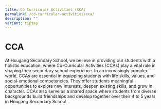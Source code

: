 ```yaml
---
title: Co Curricular Activities (CCA)
permalink: /co-curricular-activities/cca/
description: ""
variant: tiptap
---
```

<h1>CCA</h1>
<p>At Hougang Secondary School, we believe in providing our students with
a holistic education, where Co-Curricular Activities (CCAs) play a vital
role in shaping their secondary school experience. In an increasingly complex
world, CCAs are essential in equipping students with life skills, values,
and social-emotional competencies. They offer students meaningful opportunities
to explore new interests, deepen existing skills, and grow in character.
CCAs also serve as a shared space where students from diverse backgrounds
build friendships and develop together over their 4 to 5 years in Hougang
Secondary School.</p>
